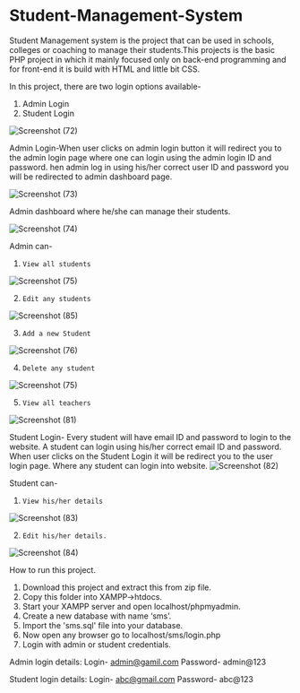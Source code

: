 # Student-Management-System
 Student Management system is the project that can be used in schools, colleges or coaching to manage their students.This projects is the basic PHP project in which it mainly focused only on back-end programming and for front-end it is build with HTML and little bit CSS.

In this project, there are two login options available-
1. Admin Login
2. Student Login

![Screenshot (72)](https://user-images.githubusercontent.com/68813874/97702635-574dba00-1ad5-11eb-8297-5d74cc8f08ef.png)

Admin Login-When user clicks on admin login button it will redirect you to the admin login page where one can login using the admin login ID and password. hen admin log in using his/her correct user ID and password you will be redirected to admin dashboard page.

![Screenshot (73)](https://user-images.githubusercontent.com/68813874/97703052-f7a3de80-1ad5-11eb-9c9b-91b8334875bb.png)

Admin dashboard where he/she can manage their students.

![Screenshot (74)](https://user-images.githubusercontent.com/68813874/97703121-14401680-1ad6-11eb-857e-b8c3398a1dda.png)

Admin can-

1.     View all students

![Screenshot (75)](https://user-images.githubusercontent.com/68813874/97703297-6719ce00-1ad6-11eb-960f-dc2a03143023.png)

2.     Edit any students
![Screenshot (85)](https://user-images.githubusercontent.com/68813874/97705196-af86bb00-1ad9-11eb-9809-f15338ff3c6c.png)




3.     Add a new Student
![Screenshot (76)](https://user-images.githubusercontent.com/68813874/97703537-cb3c9200-1ad6-11eb-958d-843ddcbbecbc.png)

4.     Delete any student
![Screenshot (75)](https://user-images.githubusercontent.com/68813874/97703591-e14a5280-1ad6-11eb-83ab-98687188be31.png)


5.     View all teachers

![Screenshot (81)](https://user-images.githubusercontent.com/68813874/97703454-ad6f2d00-1ad6-11eb-9747-7a2d485fad49.png)



Student Login- Every student will have email ID and password to login to the website. A student can login using his/her correct email ID and password. When user clicks on the Student Login it will be redirect you to the user login page. Where any student can login into website. 
![Screenshot (82)](https://user-images.githubusercontent.com/68813874/97704944-4606ac80-1ad9-11eb-9db8-5ba3443b04bd.png)

Student can-

1.     View his/her details
![Screenshot (83)](https://user-images.githubusercontent.com/68813874/97705029-65053e80-1ad9-11eb-8378-ff3d9fd5ae60.png)



2.     Edit his/her details.
![Screenshot (84)](https://user-images.githubusercontent.com/68813874/97705061-70f10080-1ad9-11eb-97d9-2dd525b98081.png)



How to run this project.
1. Download this project and extract this from zip file.
2. Copy this folder into XAMPP->htdocs.
3. Start your XAMPP server and open localhost/phpmyadmin.
4. Create a new database with name ‘sms’.
5. Import the 'sms.sql' file into your database.
6. Now open any browser go to localhost/sms/login.php
7. Login with admin or student credentials.

Admin login details:
Login- admin@gamil.com
Password- admin@123

Student login details:
Login- abc@gmail.com
Password- abc@123

